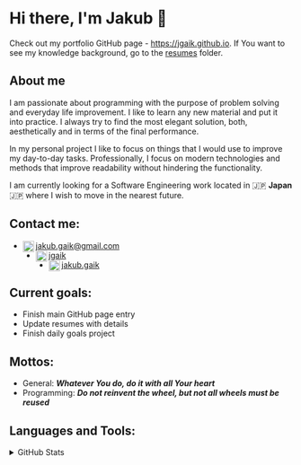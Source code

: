 # Hi there, I'm Jakub 👋

Check out my portfolio GitHub page - https://jgaik.github.io.
If You want to see my knowledge background, go to the [resumes](./resumes/README.md) folder.

## About me

I am passionate about programming with the purpose of problem solving and everyday life improvement. I like to learn any new material and put it into practice. I always try to find the most elegant solution, both, aesthetically and in terms of the final performance.

In my personal project I like to focus on things that I would use to improve my day-to-day tasks.
Professionally, I focus on modern technologies and methods that improve readability without hindering the functionality.

I am currently looking for a Software Engineering work located in 🇯🇵 **Japan** 🇯🇵 where I wish to move in the nearest future. 

## Contact me:

- [<img align="left" alt="Gmail" width="20px" src="https://upload.wikimedia.org/wikipedia/commons/7/7e/Gmail_icon_%282020%29.svg" />jakub.gaik@gmail.com](mailto:jakub.gaik@gmail.com)
- [<img align="left" alt="LinkedIn" width="20px" src="https://upload.wikimedia.org/wikipedia/commons/8/81/LinkedIn_icon.svg" />jgaik](https://linkedin.com/in/jgaik)
- [<img align="left" alt="Facebook" width="20px" src="https://upload.wikimedia.org/wikipedia/commons/b/b9/2023_Facebook_icon.svg" />jakub.gaik](https://facebook.com/jakub.gaik)

## Current goals:

- Finish main GitHub page entry
- Update resumes with details
- Finish daily goals project

## Mottos:

- General: ___Whatever You do, do it with all Your heart___
- Programming: ___Do not reinvent the wheel, but not all wheels must be reused___

## Languages and Tools:

<details>
  <summary>GitHub Stats</summary>

  [<img align="left" src="https://github-readme-stats.vercel.app/api/top-langs?username=jgaik&show_icons=true&locale=en&layout=compact" alt="jgaik" />](https://github.com/jgaik?tab=repositories)

</details>


